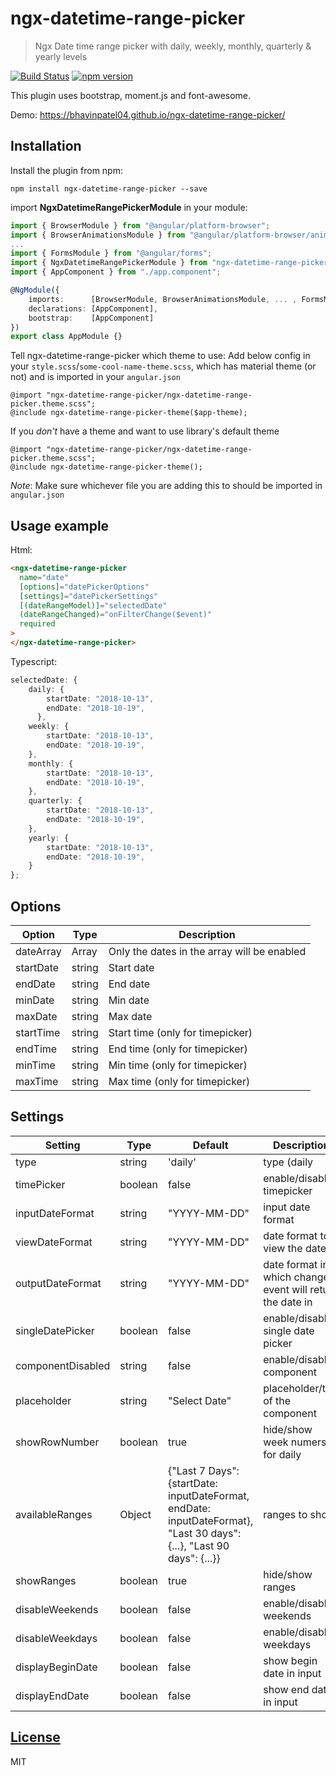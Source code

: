 # ngx-datetime-range-picker

> Ngx Date time range picker with daily, weekly, monthly, quarterly & yearly levels

[![Build Status](https://travis-ci.org/BhavinPatel04/ngx-datetime-range-picker.svg?branch=master)](https://travis-ci.org/BhavinPatel04/ngx-datetime-range-picker)
[![npm version](https://badge.fury.io/js/ngx-datetime-range-picker.svg)](https://badge.fury.io/js/ngx-datetime-range-picker)

This plugin uses bootstrap, moment.js and font-awesome.

Demo: https://bhavinpatel04.github.io/ngx-datetime-range-picker/

## Installation

Install the plugin from npm:

```
npm install ngx-datetime-range-picker --save
```

import **NgxDatetimeRangePickerModule** in your module:

```typescript
import { BrowserModule } from "@angular/platform-browser";
import { BrowserAnimationsModule } from "@angular/platform-browser/animations";
...
import { FormsModule } from "@angular/forms";
import { NgxDatetimeRangePickerModule } from "ngx-datetime-range-picker";
import { AppComponent } from "./app.component";

@NgModule({
    imports:      [BrowserModule, BrowserAnimationsModule, ... , FormsModule, NgxDatetimeRangePickerModule.forRoot()],
    declarations: [AppComponent],
    bootstrap:    [AppComponent]
})
export class AppModule {}
```

Tell ngx-datetime-range-picker which theme to use:
Add below config in your `style.scss`/`some-cool-name-theme.scss`, which has material theme (or not) and is imported in your `angular.json`

```
@import "ngx-datetime-range-picker/ngx-datetime-range-picker.theme.scss";
@include ngx-datetime-range-picker-theme($app-theme);
```

If you _don't_ have a theme and want to use library's default theme

```
@import "ngx-datetime-range-picker/ngx-datetime-range-picker.theme.scss";
@include ngx-datetime-range-picker-theme();
```

_Note_: Make sure whichever file you are adding this to should be imported in `angular.json`

## Usage example

Html:

```html
<ngx-datetime-range-picker
  name="date"
  [options]="datePickerOptions"
  [settings]="datePickerSettings"
  [(dateRangeModel)]="selectedDate"
  (dateRangeChanged)="onFilterChange($event)"
  required
>
</ngx-datetime-range-picker>
```

Typescript:

```typescript
selectedDate: {
    daily: {
        startDate: "2018-10-13",
        endDate: "2018-10-19",
      },
    weekly: {
        startDate: "2018-10-13",
        endDate: "2018-10-19",
    },
    monthly: {
        startDate: "2018-10-13",
        endDate: "2018-10-19",
    },
    quarterly: {
        startDate: "2018-10-13",
        endDate: "2018-10-19",
    },
    yearly: {
        startDate: "2018-10-13",
        endDate: "2018-10-19",
    }
};
```

## Options

| Option    | Type   | Description                                 |
| --------- | ------ | ------------------------------------------- |
| dateArray | Array  | Only the dates in the array will be enabled |
| startDate | string | Start date                                  |
| endDate   | string | End date                                    |
| minDate   | string | Min date                                    |
| maxDate   | string | Max date                                    |
| startTime | string | Start time (only for timepicker)            |
| endTime   | string | End time (only for timepicker)              |
| minTime   | string | Min time (only for timepicker)              |
| maxTime   | string | Max time (only for timepicker)              |

## Settings

| Setting           | Type    | Default                                                                                                               | Description                                               |
| ----------------- | ------- | --------------------------------------------------------------------------------------------------------------------- | --------------------------------------------------------- |
| type              | string  | 'daily'                                                                                                               | type (daily                                               | weekly | monthly | quarterly | yearly) |
| timePicker        | boolean | false                                                                                                                 | enable/disable timepicker                                 |
| inputDateFormat   | string  | "YYYY-MM-DD"                                                                                                          | input date format                                         |
| viewDateFormat    | string  | "YYYY-MM-DD"                                                                                                          | date format to view the date in                           |
| outputDateFormat  | string  | "YYYY-MM-DD"                                                                                                          | date format in which change event will return the date in |
| singleDatePicker  | boolean | false                                                                                                                 | enable/disable single date picker                         |
| componentDisabled | string  | false                                                                                                                 | enable/disable component                                  |
| placeholder       | string  | "Select Date"                                                                                                         | placeholder/title of the component                        |
| showRowNumber     | boolean | true                                                                                                                  | hide/show week numers for daily                           |
| availableRanges   | Object  | {"Last 7 Days": {startDate: inputDateFormat, endDate: inputDateFormat}, "Last 30 days": {...}, "Last 90 days": {...}} | ranges to show                                            |
| showRanges        | boolean | true                                                                                                                  | hide/show ranges                                          |
| disableWeekends   | boolean | false                                                                                                                 | enable/disable weekends                                   |
| disableWeekdays   | boolean | false                                                                                                                 | enable/disable weekdays                                   |
| displayBeginDate  | boolean | false                                                                                                                 | show begin date in input                                  |
| displayEndDate    | boolean | false                                                                                                                 | show end date in input                                    |

## [License](https://github.com/BhavinPatel04/ngx-datetime-range-picker/blob/master/LICENSE)

MIT
